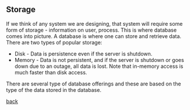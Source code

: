 ## Storage
If we think of any system we are designing, that system will require some form of storage - information on user, process. This is where database comes into picture. A database is where one can store and retrieve data. There are two types of popular storage:
- Disk - Data is persistence even if the server is shutdown.
- Memory - Data is not persistent, and if the server is shutdown or goes down due to an outage, all data is lost. Note that in-memory access is much faster than disk access.

There are several type of database offerings and these are based on the type of the data stored in the database.

[back](../)